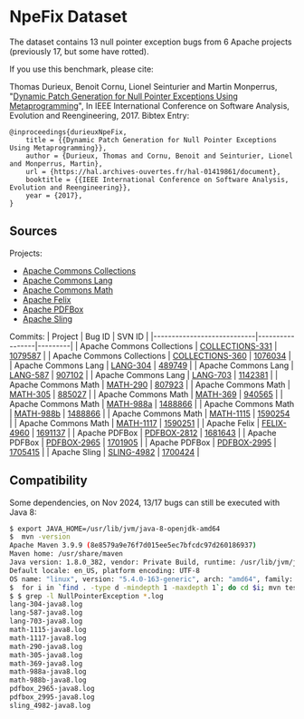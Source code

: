 # NpeFix Dataset

The dataset contains 13 null pointer exception bugs from 6 Apache projects (previously 17, but some have rotted).

If you use this benchmark, please cite:

Thomas Durieux, Benoit Cornu, Lionel Seinturier and Martin Monperrus, "[Dynamic Patch Generation for Null Pointer Exceptions Using Metaprogramming](https://hal.archives-ouvertes.fr/hal-01419861/document)", In IEEE International Conference on Software Analysis, Evolution and Reengineering, 2017.
Bibtex Entry:

    @inproceedings{durieuxNpeFix,
        title = {{Dynamic Patch Generation for Null Pointer Exceptions Using Metaprogramming}},
        author = {Durieux, Thomas and Cornu, Benoit and Seinturier, Lionel and Monperrus, Martin},
        url = {https://hal.archives-ouvertes.fr/hal-01419861/document},
        booktitle = {{IEEE International Conference on Software Analysis, Evolution and Reengineering}},
        year = {2017},
    }

## Sources

Projects:
* [Apache Commons Collections](https://commons.apache.org/proper/commons-collections/)
* [Apache Commons Lang](https://commons.apache.org/proper/commons-lang/)
* [Apache Commons Math](https://commons.apache.org/proper/commons-math/) 
* [Apache Felix](http://felix.apache.org/)
* [Apache PDFBox](https://pdfbox.apache.org/)
* [Apache Sling](https://sling.apache.org/)

Commits:
| Project                    | Bug ID          | SVN ID  |
|----------------------------|-----------------|---------|
| Apache Commons Collections | [COLLECTIONS-331](https://issues.apache.org/jira/browse/COLLECTIONS-331) | [1079587](http://svn.apache.org/viewvc?view=revision&revision=1079587) |
| Apache Commons Collections | [COLLECTIONS-360](https://issues.apache.org/jira/browse/COLLECTIONS-360) | [1076034](http://svn.apache.org/viewvc?view=revision&revision=1076034) |
| Apache Commons Lang        | [LANG-304](https://issues.apache.org/jira/browse/LANG-304)        | [489749](http://svn.apache.org/viewvc?view=revision&revision=489749)   |
| Apache Commons Lang        | [LANG-587](https://issues.apache.org/jira/browse/LANG-587)        | [907102](http://svn.apache.org/viewvc?view=revision&revision=907102)   |
| Apache Commons Lang        | [LANG-703](https://issues.apache.org/jira/browse/LANG-703)        | [1142381](http://svn.apache.org/viewvc?view=revision&revision=1142381) |
| Apache Commons Math        | [MATH-290](https://issues.apache.org/jira/browse/MATH-290)        | [807923](http://svn.apache.org/viewvc?view=revision&revision=807923)   |
| Apache Commons Math        | [MATH-305](https://issues.apache.org/jira/browse/MATH-305)        | [885027](http://svn.apache.org/viewvc?view=revision&revision=885027)   |
| Apache Commons Math        | [MATH-369](https://issues.apache.org/jira/browse/)        | [940565](http://svn.apache.org/viewvc?view=revision&revision=940565)   |
| Apache Commons Math        | [MATH-988a](https://issues.apache.org/jira/browse/MATH-988)       | [1488866](http://svn.apache.org/viewvc?view=revision&revision=1488866) |
| Apache Commons Math        | [MATH-988b](https://issues.apache.org/jira/browse/MATH-988)       | [1488866](http://svn.apache.org/viewvc?view=revision&revision=1488866) |
| Apache Commons Math        | [MATH-1115](https://issues.apache.org/jira/browse/MATH-1115)       | [1590254](http://svn.apache.org/viewvc?view=revision&revision=1590254) |
| Apache Commons Math        | [MATH-1117](https://issues.apache.org/jira/browse/MATH-1117)       | [1590251](http://svn.apache.org/viewvc?view=revision&revision=1590251) |
| Apache Felix               | [FELIX-4960](https://issues.apache.org/jira/browse/FELIX-4960)      | [1691137](http://svn.apache.org/viewvc?view=revision&revision=1691137) |
| Apache PDFBox              | [PDFBOX-2812](https://issues.apache.org/jira/browse/PDFBOX-2812)     | [1681643](http://svn.apache.org/viewvc?view=revision&revision=1681643) |
| Apache PDFBox              | [PDFBOX-2965](https://issues.apache.org/jira/browse/PDFBOX-2965)     | [1701905](http://svn.apache.org/viewvc?view=revision&revision=1701905) |
| Apache PDFBox              | [PDFBOX-2995](https://issues.apache.org/jira/browse/PDFBOX-2995)     | [1705415](http://svn.apache.org/viewvc?view=revision&revision=1705415) |
| Apache Sling               | [SLING-4982](https://issues.apache.org/jira/browse/SLING-4982)      | [1700424](http://svn.apache.org/viewvc?view=revision&revision=1700424) |

## Compatibility

Some dependencies, on Nov 2024, 13/17 bugs can still be executed with Java 8:

```sh
$ export JAVA_HOME=/usr/lib/jvm/java-8-openjdk-amd64
$  mvn -version
Apache Maven 3.9.9 (8e8579a9e76f7d015ee5ec7bfcdc97d260186937)
Maven home: /usr/share/maven
Java version: 1.8.0_382, vendor: Private Build, runtime: /usr/lib/jvm/java-8-openjdk-amd64/jre
Default locale: en_US, platform encoding: UTF-8
OS name: "linux", version: "5.4.0-163-generic", arch: "amd64", family: "unix"
$  for i in `find . -type d -mindepth 1 -maxdepth 1`; do cd $i; mvn test 2>&1 | tee ../$i-java8.log; cd ..; done
$ $ grep -l NullPointerException *.log
lang-304-java8.log
lang-587-java8.log
lang-703-java8.log
math-1115-java8.log
math-1117-java8.log
math-290-java8.log
math-305-java8.log
math-369-java8.log
math-988a-java8.log
math-988b-java8.log
pdfbox_2965-java8.log
pdfbox_2995-java8.log
sling_4982-java8.log
```
